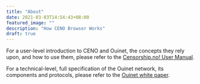 ```yaml
---
title: "About"
date: 2021-03-03T14:54:43+08:00
featured_image: ""
description: "How CENO Browser Works"
draft: true
---
```



For a user-level introduction to CENO and Ouinet, the concepts they rely upon, and how to use them, please refer to the [Censorship.no! User Manual][].

[Censorship.no! User Manual]: https://censorship.no/user-manual/en/

For a technical-level, full specification of the Ouinet network, its components and protocols, please refer to the [Ouinet white paper][].

[Ouinet white paper]: https://github.com/equalitie/ouinet/blob/master/doc/ouinet-network-whitepaper.md
